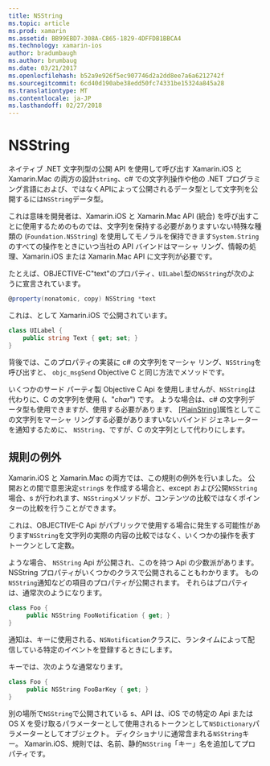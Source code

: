 ```yaml
---
title: NSString
ms.topic: article
ms.prod: xamarin
ms.assetid: BB99EBD7-308A-C865-1829-4DFFDB1BBCA4
ms.technology: xamarin-ios
author: bradumbaugh
ms.author: brumbaug
ms.date: 03/21/2017
ms.openlocfilehash: b52a9e926f5ec907746d2a2dd8ee7a6a6212742f
ms.sourcegitcommit: 6cd40d190abe38edd50fc74331be15324a845a28
ms.translationtype: MT
ms.contentlocale: ja-JP
ms.lasthandoff: 02/27/2018
---
```

# <a name="nsstring"></a>NSString

ネイティブ .NET 文字列型の公開 API を使用して呼び出す Xamarin.iOS と Xamarin.Mac の両方の設計`string`、c# での文字列操作や他の .NET プログラミング言語におよび、ではなくAPIによって公開されるデータ型として文字列を公開するには`NSString`データ型。


これは意味を開発者は、Xamarin.iOS と Xamarin.Mac API (統合) を呼び出すことに使用するためのものでは、文字列を保持する必要がありますいない特殊な種類の (`Foundation.NSString`) を使用してモノラルを保持できます`System.String`のすべての操作をときにいつ当社の API バインドはマーシャ リング、情報の処理、Xamarin.iOS または Xamarin.Mac API に文字列が必要です。

たとえば、OBJECTIVE-C"text"のプロパティ、`UILabel`型の`NSString`が次のように宣言されています。

```csharp
@property(nonatomic, copy) NSString *text
```

これは、として Xamarin.iOS で公開されています。

```csharp
class UILabel {
    public string Text { get; set; }
}
```

背後では、このプロパティの実装に c# の文字列をマーシャ リング、`NSString`を呼び出すと、 `objc_msgSend` Objective C と同じ方法でメソッドです。

いくつかのサード パーティ製 Objective C Api を使用しませんが、`NSString`は代わりに、C の文字列を使用 (、"*char*") です。 ような場合は、c# の文字列データ型も使用できますが、使用する必要があります、 [[PlainString]](~/cross-platform/macios/binding/objective-c-libraries.md)属性としてこの文字列をマーシャ リングする必要がありますいないバインド ジェネレーターを通知するために、 `NSString`、ですが、C の文字列として代わりにします。

 <a name="Exceptions_to_the_Rule" />


## <a name="exceptions-to-the-rule"></a>規則の例外

Xamarin.iOS と Xamarin.Mac の両方では、この規則の例外を行いました。 公開おとの間で意思決定`string`s を作成する場合と、except および公開`NSString`場合、s が行われます、`NSString`メソッドが、コンテンツの比較ではなくポインターの比較を行うことができます。


これは、OBJECTIVE-C Api がパブリックで使用する場合に発生する可能性があります`NSString`を文字列の実際の内容の比較ではなく、いくつかの操作を表すトークンとして定数。


ような場合、 `NSString` Api が公開され、このを持つ Api の少数派があります。 NSString プロパティがいくつかのクラスで公開されることもわかります。 もの`NSString`通知などの項目のプロパティが公開されます。 それらはプロパティは、通常次のようになります。

```csharp
class Foo {
     public NSString FooNotification { get; }
}
```

通知は、キーに使用される、`NSNotification`クラスに、ランタイムによって配信している特定のイベントを登録するときにします。

キーでは、次のような通常なります。

```csharp
class Foo {
     public NSString FooBarKey { get; }
}
```

別の場所で`NSString`で公開されている s、API は、iOS での特定の Api または OS X を受け取るパラメーターとして使用されるトークンとして`NSDictionary`パラメーターとしてオブジェクト。 ディクショナリに通常含まれる`NSString`キー。 Xamarin.iOS、規則では、名前、静的`NSString`「キー」名を追加してプロパティです。
